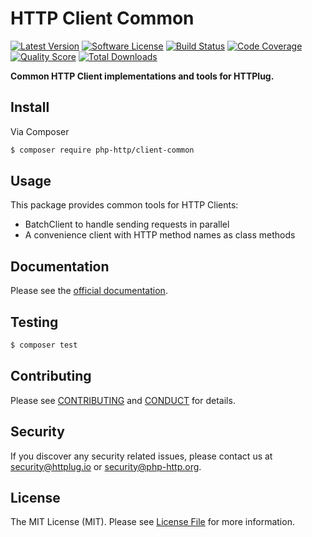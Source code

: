 # HTTP Client Common

[![Latest Version](https://img.shields.io/github/release/php-http/client-common.svg?style=flat-square)](https://github.com/php-http/client-common/releases)
[![Software License](https://img.shields.io/badge/license-MIT-brightgreen.svg?style=flat-square)](LICENSE)
[![Build Status](https://img.shields.io/travis/php-http/client-common.svg?style=flat-square)](https://travis-ci.org/php-http/client-common)
[![Code Coverage](https://img.shields.io/scrutinizer/coverage/g/php-http/client-common.svg?style=flat-square)](https://scrutinizer-ci.com/g/php-http/client-common)
[![Quality Score](https://img.shields.io/scrutinizer/g/php-http/client-common.svg?style=flat-square)](https://scrutinizer-ci.com/g/php-http/client-common)
[![Total Downloads](https://img.shields.io/packagist/dt/php-http/client-common.svg?style=flat-square)](https://packagist.org/packages/php-http/client-common)

**Common HTTP Client implementations and tools for HTTPlug.**


## Install

Via Composer

``` bash
$ composer require php-http/client-common
```


## Usage

This package provides common tools for HTTP Clients:

- BatchClient to handle sending requests in parallel
- A convenience client with HTTP method names as class methods


## Documentation

Please see the [official documentation](http://docs.httplug.io).


## Testing

``` bash
$ composer test
```


## Contributing

Please see [CONTRIBUTING](CONTRIBUTING.md) and [CONDUCT](CONDUCT.md) for details.


## Security

If you discover any security related issues, please contact us at [security@httplug.io](mailto:security@httplug.io)
or [security@php-http.org](mailto:security@php-http.org).


## License

The MIT License (MIT). Please see [License File](LICENSE) for more information.
